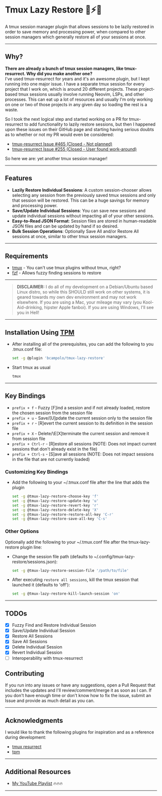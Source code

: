 # Tmux Lazy Restore 🦥⚡💾 #

A tmux session manager plugin that allows sessions to be lazily restored in order to save memory and processing power, when compared to other session managers which generally restore all of your sessions at once.

********************************************************************************

## Why? ##
**There are already a bunch of tmux session managers, like tmux-resurrect.  Why did you make another one?**  
I've used tmux-resurrect for years and it's an awesome plugin, but I kept running into one major issue.  I have a separate tmux session for every project that I work on, which is around 20 different projects.  These project-based tmux sessions usually involve running Neovim, LSPs, and other processes.  This can eat up a lot of resources and usually I'm only working on one or two of those projects in any given day so loading the rest is a waste.  

So I took the next logical step and started working on a PR for tmux-resurrect to add functionality to lazily restore sessions, but then I happened upon these issues on their GitHub page and starting having serious doubts as to whether or not my PR would even be considered:
- [tmux-resurrect Issue #465 (Closed - Not planned)](https://github.com/tmux-plugins/tmux-resurrect/issues/465)
- [tmux-resurrect Issue #255 (Closed - User found work-around)](https://github.com/tmux-plugins/tmux-resurrect/issues/255)  

So here we are: yet another tmux session manager!

********************************************************************************

## Features ##
- **Lazily Restore Individual Sessions**: A custom session-chooser allows selecting any session from the previously saved tmux sessions and only that session will be restored.  This can be a huge savings for memory and processing power.
- **Save/Update Individual Sessions**: You can save new sessions and update individual sessions without impacting all of your other sessions.
- **Easy-to-Read JSON Format**: Session files are stored in human-readable JSON files and can be updated by hand if so desired.
- **Bulk Session Operations**: Optionally Save All and/or Restore All sessions at once, similar to other tmux session managers.

********************************************************************************

## Requirements ##
- [tmux](https://github.com/tmux/tmux/wiki) - You can't use tmux plugins without tmux, right?
- [fzf](https://github.com/junegunn/fzf) - Allows fuzzy finding sessions to restore

********************************************************************************

> **DISCLAIMER:** 
> I do all of my development on a Debian/Ubuntu based Linux distro, so while this SHOULD still work on other systems, it is geared towards my own dev environment and may not work elsewhere.
> If you are using a Mac, your mileage may vary (you Kool-Aid-drinking, hipster Apple fanboi).
> If you are using Windows, I'll see you in Hell!

********************************************************************************

## Installation Using [TPM](https://github.com/tmux-plugins/tpm)
- After installing all of the prerequisites, you can add the following to you .tmux.conf file:
    ```sh
    set -g @plugin 'bcampolo/tmux-lazy-restore'
    ```

- Start tmux as usual

    ```sh
    tmux
    ```
********************************************************************************

## Key Bindings ##
- `prefix + f` - Fuzzy \[F\]ind a session and if not already loaded, restore the chosen session from the session file
- `prefix + u` - Save/\[U\]pdate the current session only to the session file
- `prefix + r` - \[R\]evert the current session to its definition in the session file 
- `prefix + X` - Delete/\E[X\]terminate the current session and remove it from session file
- `prefix + Ctrl-r` - \[R\]estore all sessions (NOTE: Does not impact current sessions that don't already exist in the file)
- `prefix + Ctrl-s` - \[S\]ave all sessions (NOTE: Does not impact sessions in the file that are not currently loaded)

### Customizing Key Bindings ###
- Add the following to your ~/.tmux.conf file after the line that adds the plugin
    ```sh
    set -g @tmux-lazy-restore-choose-key 'f'
    set -g @tmux-lazy-restore-update-key 'u'
    set -g @tmux-lazy-restore-revert-key 'r'
    set -g @tmux-lazy-restore-delete-key 'X'
    set -g @tmux-lazy-restore-restore-all-key 'C-r'
    set -g @tmux-lazy-restore-save-all-key 'C-s'
    ```

### Other Options ###
Optionally add the following to your ~/.tmux.conf file after the tmux-lazy-restore plugin line:
- Change the session file path (defaults to ~/.config/tmux-lazy-restore/sessions.json):
    ```sh
    set -g @tmux-lazy-restore-session-file '/path/to/file'
    ```
- After executing `restore all sessions`, kill the tmux session that launched it (defaults to 'off'):
    ```sh
    set -g @tmux-lazy-restore-kill-launch-session 'on'
    ```

********************************************************************************

## TODOs ##
- [X] Fuzzy Find and Restore Individual Session
- [X] Save/Update Individual Session
- [X] Restore All Sessions
- [X] Save All Sessions
- [X] Delete Individual Session
- [X] Revert Individual Session
- [ ] Interoperability with tmux-resurrect

## Contributing ##
If you run into any issues or have any suggestions, open a Pull Request that includes the updates and I'll review/comment/merge it as soon as I can.  If you don't have enough time or don't know how to fix the issue, submit an Issue and provide as much detail as you can.

********************************************************************************

## Acknowledgments

I would like to thank the following plugins for inspiration and as a reference during development:
- [tmux resurrect](https://github.com/tmux-plugins/tmux-resurrect)
- [tpm](https://github.com/tmux-plugins/tpm)

********************************************************************************

## Additional Resources ##
- [My YouTube Playlist](https://youtube.com/playlist?list=PLD3V7KEd2M-tUghtES9iyl_ERa7sc1-HF&si=sLuFUeU_IjGr0S2I) 🔥🔥🔥

********************************************************************************
